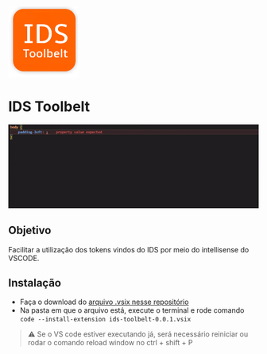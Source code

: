 ![IDS Toolbelt](./src/images/icon.png  "IDS Toolbelt")

# IDS Toolbelt

![Example](src/images/example.gif "Example")

## Objetivo

Facilitar a utilização dos tokens vindos do IDS por meio do intellisense do VSCODE.

## Instalação
  

- Faça o download do [arquivo .vsix nesse repositório](https://github.com/brunoannunciato/ids-toolbelt-vscode-extension/blob/main/dist/ids-toolbelt-0.0.1.vsix)
- Na pasta em que o arquivo está, execute o terminal e rode comando `code --install-extension ids-toolbelt-0.0.1.vsix`


> ⚠️ Se o VS code estiver executando já, será necessário reiniciar ou rodar o comando reload window no ctrl + shift + P
